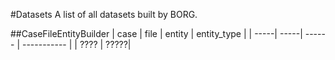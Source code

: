 #Datasets
  A list of all datasets built by BORG.
  
##CaseFileEntityBuilder
| case | file | entity | entity_type |
| -----| -----| ------ | ----------- |
| ???? | ?????|